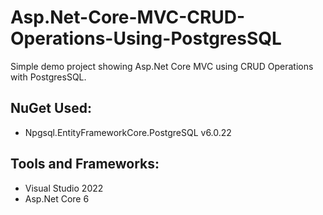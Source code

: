 # Asp.Net-Core-MVC-CRUD-Operations-Using-PostgresSQL
Simple demo project showing Asp.Net Core MVC using CRUD Operations with PostgresSQL.

## NuGet Used:
- Npgsql.EntityFrameworkCore.PostgreSQL v6.0.22

## Tools and Frameworks:
- Visual Studio 2022
- Asp.Net Core 6

